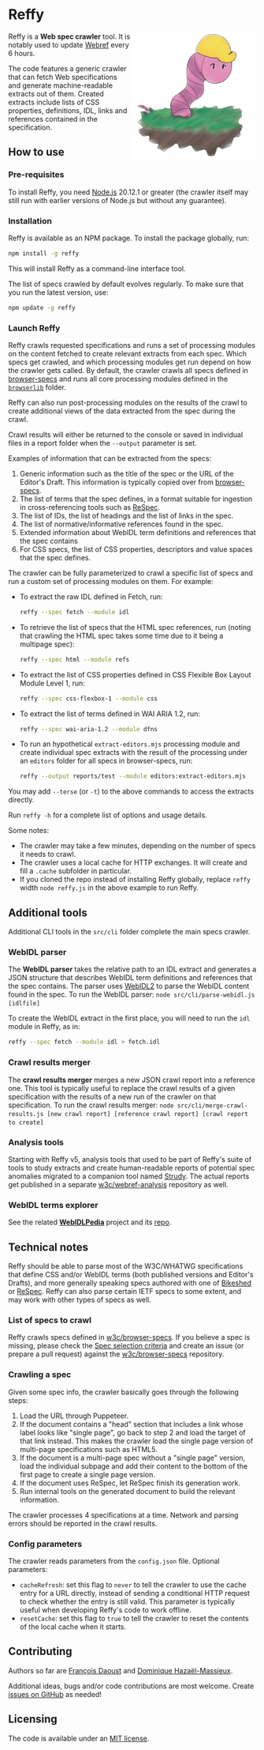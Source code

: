 # Reffy

<img align="right" width="256" height="256" src="images/reffy-512.png" alt="Reffy, represented as a brave little worm with a construction helmet, ready to crawl specs">

Reffy is a **Web spec crawler** tool. It is notably used to update [Webref](https://github.com/w3c/webref#webref) every 6 hours.

The code features a generic crawler that can fetch Web specifications and generate machine-readable extracts out of them. Created extracts include lists of CSS properties, definitions, IDL, links and references contained in the specification.

## How to use

### Pre-requisites

To install Reffy, you need [Node.js](https://nodejs.org/en/) 20.12.1 or greater (the crawler itself may still run with earlier versions of Node.js but without any guarantee).

### Installation

Reffy is available as an NPM package. To install the package globally, run:

```bash
npm install -g reffy
```

This will install Reffy as a command-line interface tool.

The list of specs crawled by default evolves regularly. To make sure that you run the latest version, use:

```bash
npm update -g reffy
```

### Launch Reffy

Reffy crawls requested specifications and runs a set of processing modules on the content fetched to create relevant extracts from each spec. Which specs get crawled, and which processing modules get run depend on how the crawler gets called. By default, the crawler crawls all specs defined in [browser-specs](https://github.com/w3c/browser-specs/) and runs all core processing modules defined in the [`browserlib`](https://github.com/w3c/reffy/tree/main/src/browserlib) folder.

Reffy can also run post-processing modules on the results of the crawl to create additional views of the data extracted from the spec during the crawl.

Crawl results will either be returned to the console or saved in individual files in a report folder when the `--output` parameter is set.

Examples of information that can be extracted from the specs:

1. Generic information such as the title of the spec or the URL of the Editor's Draft. This information is typically copied over from [browser-specs](https://github.com/w3c/browser-specs/).
2. The list of terms that the spec defines, in a format suitable for ingestion in cross-referencing tools such as [ReSpec](https://respec.org/xref/).
3. The list of IDs, the list of headings and the list of links in the spec.
4. The list of normative/informative references found in the spec.
5. Extended information about WebIDL term definitions and references that the spec contains
6. For CSS specs, the list of CSS properties, descriptors and value spaces that the spec defines.

The crawler can be fully parameterized to crawl a specific list of specs and run a custom set of processing modules on them. For example:

- To extract the raw IDL defined in Fetch, run:
  ```bash
  reffy --spec fetch --module idl
  ```
- To retrieve the list of specs that the HTML spec references, run (noting that crawling the HTML spec takes some time due to it being a multipage spec):
  ```bash
  reffy --spec html --module refs
  ```
- To extract the list of CSS properties defined in CSS Flexible Box Layout Module Level 1, run:
  ```bash
  reffy --spec css-flexbox-1 --module css
  ```
- To extract the list of terms defined in WAI ARIA 1.2, run:
  ```bash
  reffy --spec wai-aria-1.2 --module dfns
  ```
- To run an hypothetical `extract-editors.mjs` processing module and create individual spec extracts with the result of the processing under an `editors` folder for all specs in browser-specs, run:
  ```bash
  reffy --output reports/test --module editors:extract-editors.mjs
  ```

You may add `--terse` (or `-t`) to the above commands to access the extracts directly.

Run `reffy -h` for a complete list of options and usage details.


Some notes:

* The crawler may take a few minutes, depending on the number of specs it needs to crawl.
* The crawler uses a local cache for HTTP exchanges. It will create and fill a `.cache` subfolder in particular.
* If you cloned the repo instead of installing Reffy globally, replace `reffy` width `node reffy.js` in the above example to run Reffy.


## Additional tools

Additional CLI tools in the `src/cli` folder complete the main specs crawler.


### WebIDL parser

The **WebIDL parser** takes the relative path to an IDL extract and generates a JSON structure that describes WebIDL term definitions and references that the spec contains. The parser uses [WebIDL2](https://github.com/darobin/webidl2.js/) to parse the WebIDL content found in the spec. To run the WebIDL parser: `node src/cli/parse-webidl.js [idlfile]`

To create the WebIDL extract in the first place, you will need to run the `idl` module in Reffy, as in:

```bash
reffy --spec fetch --module idl > fetch.idl
```


### Crawl results merger

The **crawl results merger** merges a new JSON crawl report into a reference one. This tool is typically useful to replace the crawl results of a given specification with the results of a new run of the crawler on that specification. To run the crawl results merger: `node src/cli/merge-crawl-results.js [new crawl report] [reference crawl report] [crawl report to create]`


### Analysis tools

Starting with Reffy v5, analysis tools that used to be part of Reffy's suite of tools to study extracts and create human-readable reports of potential spec anomalies migrated to a companion tool named [Strudy](https://github.com/w3c/strudy). The actual reports get published in a separate [w3c/webref-analysis](https://github.com/w3c/webref-analysis) repository as well.


### WebIDL terms explorer

See the related **[WebIDLPedia](https://dontcallmedom.github.io/webidlpedia)** project and its [repo](https://github.com/dontcallmedom/webidlpedia).


## Technical notes

Reffy should be able to parse most of the W3C/WHATWG specifications that define CSS and/or WebIDL terms (both published versions and Editor's Drafts), and more generally speaking specs authored with one of [Bikeshed](https://tabatkins.github.io/bikeshed/) or [ReSpec](https://respec.org/docs/). Reffy can also parse certain IETF specs to some extent, and may work with other types of specs as well.

### List of specs to crawl

Reffy crawls specs defined in [w3c/browser-specs](https://github.com/w3c/browser-specs/). If you believe a spec is missing, please check the [Spec selection criteria](https://github.com/w3c/browser-specs/#spec-selection-criteria) and create an issue (or prepare a pull request) against the [w3c/browser-specs](https://github.com/w3c/browser-specs/) repository.

### Crawling a spec

Given some spec info, the crawler basically goes through the following steps:

1. Load the URL through Puppeteer.
2. If the document contains a "head" section that includes a link whose label looks like "single page", go back to step 2 and load the target of that link instead. This makes the crawler load the single page version of multi-page specifications such as HTML5.
3. If the document is a multi-page spec without a "single page" version, load the individual subpage and add their content to the bottom of the first page to create a single page version.
4. If the document uses ReSpec, let ReSpec finish its generation work.
5. Run internal tools on the generated document to build the relevant information.

The crawler processes 4 specifications at a time. Network and parsing errors should be reported in the crawl results.

### Config parameters

The crawler reads parameters from the `config.json` file. Optional parameters:

* `cacheRefresh`: set this flag to `never` to tell the crawler to use the cache entry for a URL directly, instead of sending a conditional HTTP request to check whether the entry is still valid. This parameter is typically useful when developing Reffy's code to work offline.
* `resetCache`: set this flag to `true` to tell the crawler to reset the contents of the local cache when it starts.


## Contributing

Authors so far are [François Daoust](https://github.com/tidoust/) and [Dominique Hazaël-Massieux](https://github.com/dontcallmedom/).

Additional ideas, bugs and/or code contributions are most welcome. Create [issues on GitHub](https://github.com/w3c/reffy/issues) as needed!


## Licensing

The code is available under an [MIT license](LICENSE).
